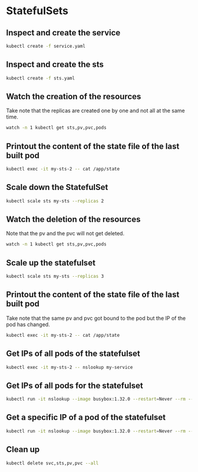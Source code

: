 # StatefulSets

## Inspect and create the service

```bash
kubectl create -f service.yaml
```

## Inspect and create the sts

```bash
kubectl create -f sts.yaml
```

## Watch the creation of the resources

Take note that the replicas are created one by one and not all at the same time.

```bash
watch -n 1 kubectl get sts,pv,pvc,pods
```

## Printout the content of the state file of the last built pod

```bash
kubectl exec -it my-sts-2 -- cat /app/state
```

## Scale down the StatefulSet

```bash
kubectl scale sts my-sts --replicas 2
```

## Watch the deletion of the resources

Note that the pv and the pvc will not get deleted.

```bash
watch -n 1 kubectl get sts,pv,pvc,pods
```

## Scale up the statefulset

```bash
kubectl scale sts my-sts --replicas 3
```

## Printout the content of the state file of the last built pod

Take note that the same pv and pvc got bound to the pod but the IP of the pod has changed. 

```bash
kubectl exec -it my-sts-2 -- cat /app/state
```

## Get IPs of all pods of the statefulset
```bash
kubectl exec -it my-sts-2 -- nslookup my-service 
```

## Get IPs of all pods for the statefulset
```bash
kubectl run -it nslookup --image busybox:1.32.0 --restart=Never --rm -- nslookup my-service
```

## Get a specific IP of a pod of the statefulset
```bash
kubectl run -it nslookup --image busybox:1.32.0 --restart=Never --rm -- nslookup my-sts-0.my-service
```

## Clean up
```bash
kubectl delete svc,sts,pv,pvc --all
```
